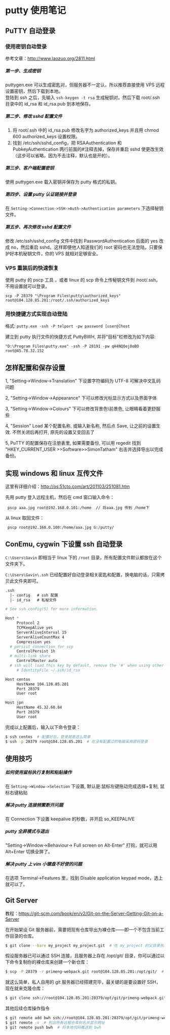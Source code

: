 # putty 使用笔记

## PuTTY 自动登录

### 使用密钥自动登录

参考文章：http://www.laozuo.org/2811.html

##### 第一步、生成密钥
puttygen.exe 可以生成密匙对，但服务器不一定认，所以推荐直接使用 VPS 远程设置密钥，然后下载到本地。   
登陆到 ssh 之后，先输入 `ssh-keygen -t rsa` 生成秘钥对。然后下载 root/.ssh 目录中的 id_rsa 和 id_rsa.pub 到本地保存。

##### 第二步、修改 sshd 配置文件
1. 将 root/.ssh 中的 id_rsa.pub 修改名字为 authorized_keys 并且用 chmod 600 authorized_keys 设置权限。
2. 找到 /etc/ssh/sshd_config，把 RSAAuthentication 和 PubkeyAuthentication 两行前面的#注释去掉，保存并重启 sshd 使更改生效（这步可以省略，因为不去注释，默认也是开的）。

##### 第三步、客户端配置密钥
使用 puttygen.exe 载入密钥并保存为 putty 格式的私钥。

##### 第四步、设置 putty 认证链接并登录
在 `Setting->Connection->SSH->Auth->Authentication parameters` 下选择秘钥文件。

##### 第五步、再次修改 sshd 配置文件
修改 /etc/ssh/sshd_config 文件中找到 PasswordAuthentication 后面的 yes 改成 no，然后重启 sshd。这样即便他人知道我们的 root 密码也无法登陆，只要保护好本机秘钥文件，你的 VPS 就相对足够安全。

### VPS 重装后的快速恢复

使用 putty 的 pscp 工具 ，或者 linux 的 scp 命令上传秘钥文件到 /root/.ssh，不用设置就可以登录。

```nohighlight
scp -P 28379 "\Program Files\putty\authorized_keys" root@104.128.85.201:/root/.ssh/authorized_keys
```

### 用快捷键方式实现自动登陆

格式: `putty.exe -ssh -P telport -pw password [user@]host`

建立到 putty 执行文件的快捷方式 PuttyBWH, 并将"目标"栏修改为如下内容:

```nohighlight
"D:\Program Files\putty.exe" -ssh -P 28191 -pw qH4NQOej0oBO root@45.78.32.152
```

## 怎样配置和保存设置

1, "Setting->Window->Translation" 下设置字符编码为 UTF-8 可解决中文乱码问题

2, "Setting->Window->Appearance" 下可以修改光标显示方式以及界面字体

3, "Setting->Window->Colours" 下可以修改背景色\前景色, 让眼睛看着更舒服些

4, "Session" Load 某个配置名称, 或输入新名称, 然后点 Save, 让之前的设置生效. 不然关闭后再打开, 原先的设置又变回去了

5, PuTTY 的配置保存在注册表里, 如果需要备份, 可以用 regedit 找到 "HKEY_CURRENT_USER >>Software>>SimonTatham" 右击并选择导出以完成备份。

## 实现 windows 和 linux 互传文件

这里有详细介绍：http://os.51cto.com/art/201103/251081.htm

先用 putty 登入远程主机，然后在 cmd 窗口输入命令：

```nohighlight
 pscp aaa.jpg root@192.168.0.101:/home  // 将aaa.jpg 传到 /home下
```

从 linux 取回文件：

```nohighlight
 pscp root@192.168.0.100:/home/aaa.jpg G:/putty/
```

## ConEmu, cygwin 下设置 ssh 自动登录

`C:\Users\Gavin` 即相当于 linux 下的 `/root` 目录，所有配置文件默认都放在这个文件夹下。

`C:\Users\Gavin\.ssh` 已经配置好自动登录相关密匙和配置，换电脑的话，只需拷贝此文件夹即可。

```txt
.ssh
  |- config   # ssh 配置
  |- id_rsa   # 私秘文件
```

```bash
# See ssh_config(5) for more information.

Host *
     Protocol 2
     TCPKeepAlive yes
     ServerAliveInterval 15
     ServerAliveCountMax 4
     Compression yes
  # persist connection for scp
     ControlPersist 1h
  # multi-link share
     ControlMaster auto
  # ssh will load this key by default, remove the '#' when using other key name
     # IdentityFile ~/.ssh/id_rsa

Host centos
     HostName 104.128.85.201
     Port 28379
     User root

Host jpn
     HostName 45.32.60.84
     Port 28379
     User root
```

完成以上配置后，输入以下命令登录：

```bash
$ ssh centos  # 配置好后，登录就是这么简单
$ ssh -p 28379 root@104.128.85.201  # 在没有配置过的电脑采用密码登录
```


## 使用技巧

##### 如何使用鼠标执行复制和粘贴操作
在 `Setting->Window->Selection` 下设置, 默认是:鼠标左键拖动完成选择+复制, 鼠标右键粘贴

##### 解决 putty 连接频繁断开问题
在 Connection 下设置 keepalive 的秒数，并开启 so_KEEPALIVE

##### putty 全屏模式与退出
"Setting->Window->Behaviour-> Full screen on Alt-Enter" 打钩，就可以用 Alt+Enter 切换全屏了。

##### 解决 putty 上 vim 小键盘不好使的问题
在选项 Terminal->Features 里，找到 Disable application keypad mode，选上就可以了。

## Git Server

教程：https://git-scm.com/book/en/v2/Git-on-the-Server-Getting-Git-on-a-Server

在开始架设 Git 服务器前，需要把现有仓库导出为裸仓库——即一个不包含当前工作目录的仓库。

```bash
$ git clone --bare my_project my_project.git  # 在 my_project 的父目录执行该命令
```

假设服务器已可以通过 SSH 连接，且服务器上存在 /opt/git/ 目录，你可以通过以下命令复制你的裸仓库来创建一个新仓库：

```bash
$ scp -P 28379 -r primeng-webpack.git root@104.128.85.201:/opt/git/  # 把裸仓库放到服务器上
```

就这么简单，私人自用的 git 服务器已经搭建完毕，最关键的是要设置好 SSH，现在就来克隆仓库：

```bash
$ git clone ssh://root@104.128.85.201:28379/opt/git/primeng-webpack.git  # 28379 是 ssh 连接端口
```

其他后续仓库操作指令

```bash
$ git remote add bwh ssh://root@104.128.85.201:28379/opt/git/primeng-webpack.git  # 添加远程仓库
$ git remote -v  # 列出所有远程仓库别名并显示网址
$ git remote push bwh  # 将本地代码推送到 bwh
```

